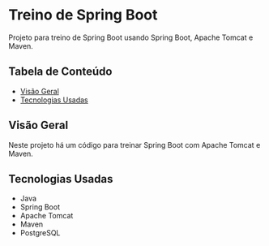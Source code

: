# Treino de Spring Boot

Projeto para treino de Spring Boot usando Spring Boot, Apache Tomcat e Maven.

## Tabela de Conteúdo

- [Visão Geral](#vis%C3%A3o-geral)
- [Tecnologias Usadas](#tecnologias-usadas)

## Visão Geral

Neste projeto há um código para treinar Spring Boot com Apache Tomcat e Maven.

## Tecnologias Usadas

- Java
- Spring Boot
- Apache Tomcat
- Maven
- PostgreSQL
